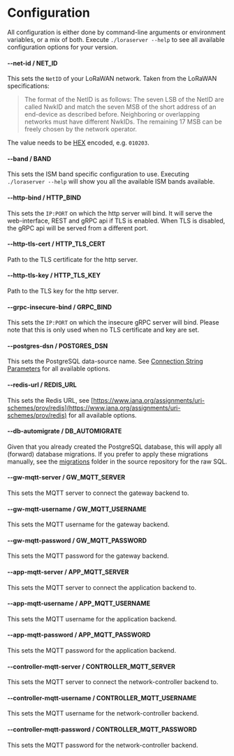 # Configuration

All configuration is either done by command-line arguments or environment variables, or
a mix of both. Execute ``./loraserver --help`` to see all available configuration
options for your version.

#### --net-id / NET_ID

This sets the ``NetID`` of your LoRaWAN network. Taken from the LoRaWAN specifications:

> The format of the NetID is as follows: The seven LSB of the NetID are called NwkID and
> match the seven MSB of the short address of an end-device as described before.
> Neighboring or overlapping networks must have different NwkIDs. The remaining 17 MSB
> can be freely chosen by the network operator.

The value needs to be [HEX](https://en.wikipedia.org/wiki/Hexadecimal) encoded, e.g. ``010203``.

#### --band / BAND

This sets the ISM band specific configuration to use. Executing ``./loraserver --help``
will show you all the available ISM bands available.

#### --http-bind / HTTP_BIND

This sets the ``IP:PORT`` on which the http server will bind.
It will serve the web-interface, REST and gRPC api if TLS is enabled. When
TLS is disabled, the gRPC api will be served from a different port.

#### --http-tls-cert / HTTP_TLS_CERT

Path to the TLS certificate for the http server.

#### --http-tls-key / HTTP_TLS_KEY

Path to the TLS key for the http server.

#### --grpc-insecure-bind / GRPC_BIND

This sets the ``IP:PORT`` on which the insecure gRPC server will bind.
Please note that this is only used when no TLS certificate and key are set.

#### --postgres-dsn / POSTGRES_DSN

This sets the PostgreSQL data-source name.
See [Connection String Parameters](https://godoc.org/github.com/lib/pq#hdr-Connection_String_Parameters)
for all available options.

#### --redis-url / REDIS_URL

This sets the Redis URL, see [https://www.iana.org/assignments/uri-schemes/prov/redis](https://www.iana.org/assignments/uri-schemes/prov/redis) for all available options.

#### --db-automigrate / DB_AUTOMIGRATE

Given that you already created the PostgreSQL database, this will apply all
(forward) database migrations. If you prefer to apply these migrations manually,
see the [migrations](https://github.com/brocaar/loraserver/tree/master/migrations)
folder in the source repository for the raw SQL.

#### --gw-mqtt-server / GW_MQTT_SERVER

This sets the MQTT server to connect the gateway backend to.

#### --gw-mqtt-username / GW_MQTT_USERNAME

This sets the MQTT username for the gateway backend.

#### --gw-mqtt-password / GW_MQTT_PASSWORD

This sets the MQTT password for the gateway backend.

#### --app-mqtt-server / APP_MQTT_SERVER

This sets the MQTT server to connect the application backend to.

#### --app-mqtt-username / APP_MQTT_USERNAME

This sets the MQTT username for the application backend.

#### --app-mqtt-password / APP_MQTT_PASSWORD

This sets the MQTT password for the application backend.

#### --controller-mqtt-server / CONTROLLER_MQTT_SERVER

This sets the MQTT server to connect the network-controller backend to.

#### --controller-mqtt-username / CONTROLLER_MQTT_USERNAME

This sets the MQTT username for the network-controller backend.

#### --controller-mqtt-password / CONTROLLER_MQTT_PASSWORD

This sets the MQTT password for the network-controller backend.

